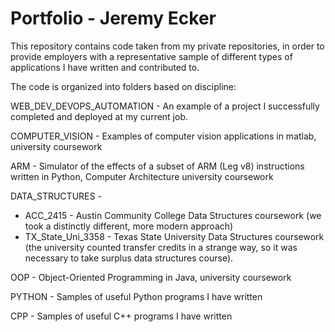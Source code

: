 # Portfolio - Jeremy Ecker

This repository contains code taken from my private repositories, in order to provide employers with a representative sample of different types of applications I have written and contributed to.

The code is organized into folders based on discipline:

WEB_DEV_DEVOPS_AUTOMATION - An example of a project I successfully completed and deployed at my current job.

COMPUTER_VISION - Examples of computer vision applications in matlab, university coursework

ARM - Simulator of the effects of a subset of ARM (Leg v8) instructions written in Python, Computer Architecture university coursework

DATA_STRUCTURES -
  - ACC_2415 - Austin Community College Data Structures coursework (we took a distinctly different, more modern approach)
  - TX_State_Uni_3358 - Texas State University Data Structures coursework (the university counted transfer credits in a strange way,
    so it was necessary to take surplus data structures course).

OOP - Object-Oriented Programming in Java, university coursework

PYTHON - Samples of useful Python programs I have written

CPP - Samples of useful C++ programs I have written

